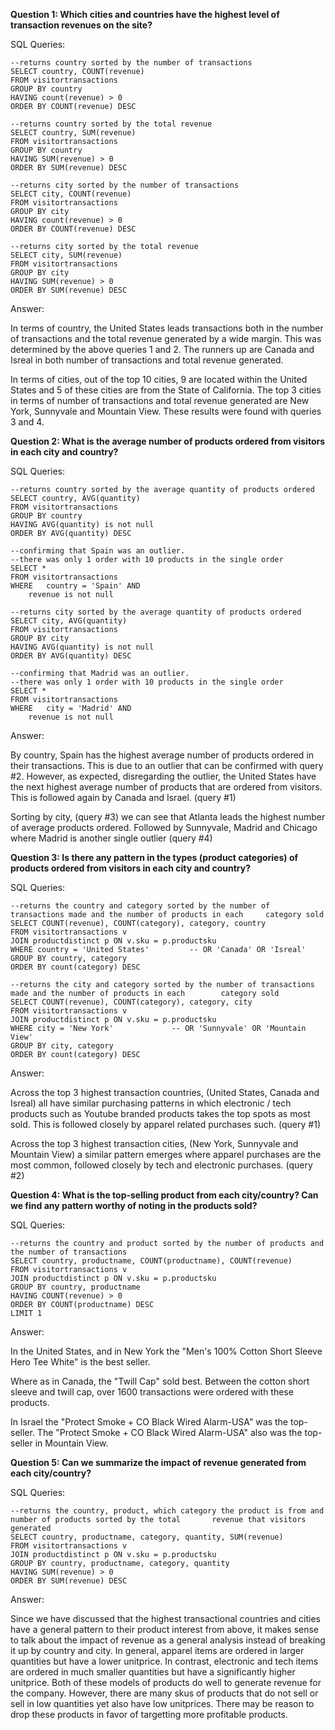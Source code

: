  **Question 1: Which cities and countries have the highest level of transaction revenues on the site?**

SQL Queries:

	--returns country sorted by the number of transactions 	
 	SELECT country, COUNT(revenue)
	FROM visitortransactions
	GROUP BY country
	HAVING count(revenue) > 0
	ORDER BY COUNT(revenue) DESC

	--returns country sorted by the total revenue 
	SELECT country, SUM(revenue)
	FROM visitortransactions
	GROUP BY country
	HAVING SUM(revenue) > 0
	ORDER BY SUM(revenue) DESC

	--returns city sorted by the number of transactions
	SELECT city, COUNT(revenue)
	FROM visitortransactions
	GROUP BY city
	HAVING count(revenue) > 0
	ORDER BY COUNT(revenue) DESC

	--returns city sorted by the total revenue
	SELECT city, SUM(revenue)
	FROM visitortransactions
	GROUP BY city
	HAVING SUM(revenue) > 0
	ORDER BY SUM(revenue) DESC

Answer:

In terms of country, the United States leads transactions both in the number of transactions and the total revenue generated by a wide margin. This was determined by the above queries 1 and 2. The runners up are Canada and Isreal in both number of transactions and total revenue generated.

In terms of cities, out of the top 10 cities, 9 are located within the United States and 5 of these cities are from the State of California. The top 3 cities in terms of number of transactions and total revenue generated are New York, Sunnyvale and Mountain View. These results were found with queries 3 and 4.




**Question 2: What is the average number of products ordered from visitors in each city and country?**

SQL Queries:

	--returns country sorted by the average quantity of products ordered
	SELECT country, AVG(quantity)
	FROM visitortransactions
	GROUP BY country
	HAVING AVG(quantity) is not null
	ORDER BY AVG(quantity) DESC

	--confirming that Spain was an outlier. 
	--there was only 1 order with 10 products in the single order
	SELECT * 
	FROM visitortransactions
	WHERE 	country = 'Spain' AND
		revenue is not null

	--returns city sorted by the average quantity of products ordered
	SELECT city, AVG(quantity)
	FROM visitortransactions
	GROUP BY city
	HAVING AVG(quantity) is not null
	ORDER BY AVG(quantity) DESC

	--confirming that Madrid was an outlier. 
	--there was only 1 order with 10 products in the single order
	SELECT * 
	FROM visitortransactions
	WHERE 	city = 'Madrid' AND
		revenue is not null
  
Answer:

By country, Spain has the highest average number of products ordered in their transactions. This is due to an outlier that can be confirmed with query #2. However, as expected, disregarding the outlier, the United States have the next highest average number of products that are ordered from visitors. This is followed again by Canada and Israel. (query #1)

Sorting by city, (query #3) we can see that Atlanta leads the highest number of average products ordered. Followed by Sunnyvale, Madrid and Chicago where Madrid is another single outlier (query #4)




**Question 3: Is there any pattern in the types (product categories) of products ordered from visitors in each city and country?**

SQL Queries:

	--returns the country and category sorted by the number of transactions made and the number of products in each 	category sold
 	SELECT COUNT(revenue), COUNT(category), category, country
	FROM visitortransactions v
	JOIN productdistinct p ON v.sku = p.productsku
	WHERE country = 'United States' 		-- OR 'Canada' OR 'Isreal'
	GROUP BY country, category
	ORDER BY count(category) DESC

	--returns the city and category sorted by the number of transactions made and the number of products in each 		category sold
	SELECT COUNT(revenue), COUNT(category), category, city
	FROM visitortransactions v
	JOIN productdistinct p ON v.sku = p.productsku
	WHERE city = 'New York' 			-- OR 'Sunnyvale' OR 'Mountain View'
	GROUP BY city, category
	ORDER BY count(category) DESC

Answer:

Across the top 3 highest transaction countries, (United States, Canada and Isreal) all have similar purchasing patterns in which electronic / tech products such as Youtube branded products takes the top spots as most sold. This is followed closely by apparel related purchases such. (query #1)

Across the top 3 highest transaction cities, (New York, Sunnyvale and Mountain View) a similar pattern emerges where apparel purchases are the most common, followed closely by tech and electronic purchases. (query #2)




**Question 4: What is the top-selling product from each city/country? Can we find any pattern worthy of noting in the products sold?**


SQL Queries:

	--returns the country and product sorted by the number of products and the number of transactions
	SELECT country, productname, COUNT(productname), COUNT(revenue)
	FROM visitortransactions v
	JOIN productdistinct p ON v.sku = p.productsku
	GROUP BY country, productname
	HAVING COUNT(revenue) > 0
	ORDER BY COUNT(productname) DESC
	LIMIT 1

Answer:

In the United States, and in New York the "Men's 100% Cotton Short Sleeve Hero Tee White" is the best seller. 

Where as in Canada, the "Twill Cap" sold best. Between the cotton short sleeve and twill cap, over 1600 transactions were ordered with these products.

In Israel the "Protect Smoke + CO Black Wired Alarm-USA" was the top-seller. The "Protect Smoke + CO Black Wired Alarm-USA" also was the top-seller in Mountain View. 




**Question 5: Can we summarize the impact of revenue generated from each city/country?**

SQL Queries:

	--returns the country, product, which category the product is from and number of products sorted by the total 		revenue that visitors generated
	SELECT country, productname, category, quantity, SUM(revenue)
	FROM visitortransactions v
	JOIN productdistinct p ON v.sku = p.productsku
	GROUP BY country, productname, category, quantity
	HAVING SUM(revenue) > 0
	ORDER BY SUM(revenue) DESC

Answer:

Since we have discussed that the highest transactional countries and cities have a general pattern to their product interest from above, it makes sense to talk about the impact of revenue as a general analysis instead of breaking it up by country and city. In general, apparel items are ordered in larger quantities but have a lower unitprice. In contrast, electronic and tech items are ordered in much smaller quantities but have a significantly higher unitprice. Both of these models of products do well to generate revenue for the company. However, there are many skus of products that do not sell or sell in low quantities yet also have low unitprices. There may be reason to drop these products in favor of targetting more profitable products. 
